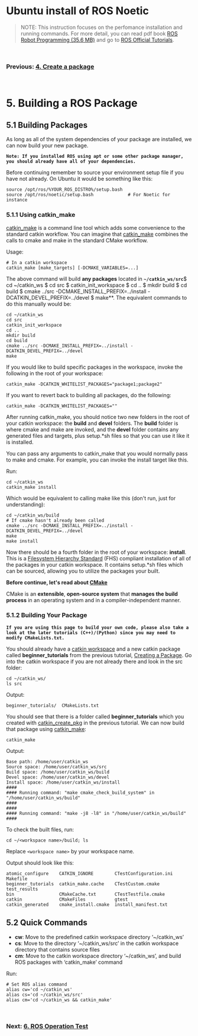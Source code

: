 # **Ubuntu install of ROS Noetic**

> NOTE: This instruction focuses on the perfomance installation and running commands. For more detail, you can read pdf book [ROS Robot Programming (35.6 MB)](https://www.robotis.com/service/download.php?no=719) and go to [ROS Official Tutorials](https://wiki.ros.org/ROS/Tutorials).

<br>

### Previous: [4. Create a package](4_Creating_a_ROS_Package.md)

<br>

# 5. Building a ROS Package

## 5.1 Building Packages

As long as all of the system dependencies of your package are installed, we can now build your new package.

**`Note: If you installed ROS using apt or some other package manager, you should already have all of your dependencies.`**

Before continuing remember to source your environment setup file if you have not already. On Ubuntu it would be something like this:

    source /opt/ros/%YOUR_ROS_DISTRO%/setup.bash
    source /opt/ros/noetic/setup.bash             # For Noetic for instance

### 5.1.1 Using catkin_make

[catkin_make](http://wiki.ros.org/catkin/commands/catkin_make) is a command line tool which adds some convenience to the standard catkin workflow. You can imagine that [catkin_make](http://wiki.ros.org/catkin/commands/catkin_make) combines the calls to cmake and make in the standard CMake workflow.

Usage:

    # In a catkin workspace
    catkin_make [make_targets] [-DCMAKE_VARIABLES=...]

The above command will build **any packages** located in **`~/catkin_ws/src`**$ cd ~/catkin_ws
$ cd src
$ catkin_init_workspace
$ cd ..
$ mkdir build
$ cd build
$ cmake ../src -DCMAKE_INSTALL_PREFIX=../install -DCATKIN_DEVEL_PREFIX=../devel
$ make**. The equivalent commands to do this manually would be:

    cd ~/catkin_ws
    cd src
    catkin_init_workspace
    cd ..
    mkdir build
    cd build
    cmake ../src -DCMAKE_INSTALL_PREFIX=../install -DCATKIN_DEVEL_PREFIX=../devel
    make



If you would like to build specific packages in the workspace, invoke the following in the root of your workspace:

    catkin_make -DCATKIN_WHITELIST_PACKAGES="package1;package2"

If you want to revert back to building all packages, do the following:

    catkin_make -DCATKIN_WHITELIST_PACKAGES=""

After running catkin_make, you should notice two new folders in the root of your catkin workspace: the **build** and **devel** folders. The **build** folder is where cmake and make are invoked, and the **devel** folder contains any generated files and targets, plus setup.*sh files so that you can use it like it is installed.

You can pass any arguments to catkin_make that you would normally pass to make and cmake. For example, you can invoke the install target like this.

Run:

    cd ~/catkin_ws
    catkin_make install

Which would be equivalent to calling make like this (don't run, just for understanding):

    cd ~/catkin_ws/build
    # If cmake hasn't already been called
    cmake ../src -DCMAKE_INSTALL_PREFIX=../install -DCATKIN_DEVEL_PREFIX=../devel
    make
    make install

Now there should be a fourth folder in the root of your workspace: **install**. This is a [Filesystem Hierarchy Standard](https://en.wikipedia.org/wiki/Filesystem_Hierarchy_Standard) (FHS) compliant installation of all of the packages in your catkin workspace. It contains setup.*sh files which can be sourced, allowing you to utilize the packages your built.

**Before continue, let's read about [CMake](https://cmake.org/overview/)**

CMake is an **extensible**, **open-source system** that **manages the build process** in an operating system and in a compiler-independent manner.

### 5.1.2 Building Your Package

**`If you are using this page to build your own code, please also take a look at the later tutorials (C++)/(Python) since you may need to modify CMakeLists.txt.`**

You should already have a [catkin workspace](http://wiki.ros.org/catkin/Tutorials/create_a_workspace) and a new catkin package called **beginner_tutorials** from the previous tutorial, [Creating a Package](http://wiki.ros.org/ROS/Tutorials/CreatingPackage). Go into the catkin workspace if you are not already there and look in the src folder:

    cd ~/catkin_ws/
    ls src

Output:

    beginner_tutorials/  CMakeLists.txt

You should see that there is a folder called **beginner_tutorials** which you created with [catkin_create_pkg](https://github.com/ros-infrastructure/catkin_pkg) in the previous tutorial. We can now build that package using [catkin_make](http://wiki.ros.org/catkin/commands/catkin_make):

    catkin_make

Output:

    Base path: /home/user/catkin_ws
    Source space: /home/user/catkin_ws/src
    Build space: /home/user/catkin_ws/build
    Devel space: /home/user/catkin_ws/devel
    Install space: /home/user/catkin_ws/install
    ####
    #### Running command: "make cmake_check_build_system" in "/home/user/catkin_ws/build"
    ####
    ####
    #### Running command: "make -j8 -l8" in "/home/user/catkin_ws/build"
    ####

To check the built files, run:

    cd ~/<workspace name>/build; ls

Replace `<workspace name>` by your workspace name.

Output should look like this:

    atomic_configure    CATKIN_IGNORE        CTestConfiguration.ini  Makefile
    beginner_tutorials  catkin_make.cache    CTestCustom.cmake       test_results
    bin                 CMakeCache.txt       CTestTestfile.cmake
    catkin              CMakeFiles           gtest
    catkin_generated    cmake_install.cmake  install_manifest.txt


## 5.2 Quick Commands

- **cw**: Move to the predefined catkin workspace directory ‘~/catkin_ws’
- **cs**: Move to the directory ‘~/catkin_ws/src’ in the catkin workspace directory that contains source files
- **cm**: Move to the catkin workspace directory ‘~/catkin_ws’, and build ROS packages with
‘catkin_make’ command

Run:

    # Set ROS alias command
    alias cw='cd ~/catkin_ws'
    alias cs='cd ~/catkin_ws/src'
    alias cm='cd ~/catkin_ws && catkin_make'

<br>

### Next: [6. ROS Operation Test](6_ROS_Operation_Test.md)